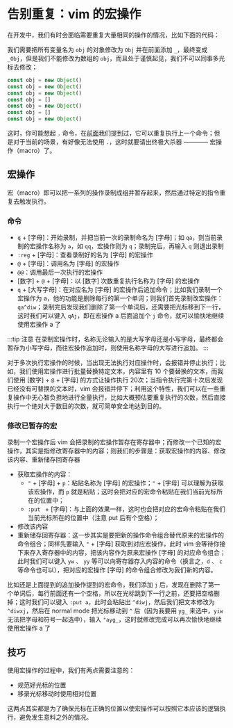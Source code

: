 # 告别重复：vim 的宏操作

在开发中，我们有时会面临需要重复大量相同的操作的情况，比如下面的代码：

我们需要把所有变量名为 `obj` 的对象修改为 `Obj` 并在前面添加 `_`，最终变成 `_Obj`，但是我们不能修改为数组的 `obj`，而且处于谨慎起见，我们不可以同事多光标去修改；

```js
const obj = new Object()
const obj = new Object()
const obj = new Object()
const obj = []
const obj = new Object()
const obj = []
const obj = new Object()
```

这时，你可能想起 `.` 命令，在[前面](./day-10.md)我们提到过，它可以重复执行上一个命令；但是对于当前的场景，有好像无法使用 `.`，这时就要请出终极大杀器 ———— 宏操作（macro）了。

## 宏操作

宏（macro）即可以把一系列的操作录制成组并暂存起来，然后通过特定的指令重复去触发执行。

### 命令

  - `q` + [字母]：开始录制，并把当前一次的录制命名为 [字母]；如 `qa`，则当前录制的宏操作名称为 `a`，如 `qq`，宏操作则为 `q`；录制完后，再输入 `q` 则退出录制
  - `:reg` + [字母]：查看录制好的名为 [字母] 的宏操作
  - `@` + [字母]：调用名为 [字母] 的宏操作
  - `@@`：调用最后一次执行的宏操作
  - [数字] + `@` + [字母]：以 [数字] 次数重复执行名称为 [字母] 的宏操作
  - `q` + [大写字母]：在对应名为 [字母] 的宏操作后追加命令；比如我们录制一个宏操作为 a，他的功能是删除每行的第一个单词；则我们首先录制改宏操作：`qa^diw`；录制完后发现我们删除了第一个单词后，还需要把光标移到下一行，这时我们可以键入 `qAj`，即在宏操作 a 后面追加个 `j` 命令，就可以愉快地继续使用宏操作 a 了

:::tip 注意
在录制宏操作时，名称无论输入的是大写字母还是小写字母，最终都会暂存为小写字母，而往宏操作追加时，则使用名称字母的大写进行追加。
:::
  
对于多次执行宏操作的时候，当出现无法执行对应操作时，会报错并停止执行；比如，我们使用宏操作进行批量替换特定文本，内容里有 10 个要替换的文本，而我们使用 [数字] + `@` + [字母] 的方式让操作执行 20次；当指令执行完第十次后发现已经没有可替换的文本时，vim 会报错并停下；利用这个特性，我们可以在一些重复操作中无心智负担地进行全量执行，比如大概预估要重复执行的次数，然后直接执行一个绝对大于数目的次数，就可简单安全地达到目的。

### 修改已暂存的宏

录制一个宏操作后 vim 会把录制的宏操作暂存在寄存器中；而修改一个已知的宏操作，其实是指修改寄存器中的内容；则我们的步骤是：获取宏操作的内容、修改该内容、重新储存回寄存器

  * 获取宏操作的内容：
    + `"` + [字母] + `p`：粘贴名称为 [字母] 的宏操作；`"` + [字母] 可以理解为获取该宏操作，而 `p` 就是粘贴；这时会把对应的宏命令粘贴在我们当前光标所在的位置中；
    + `:put ` + [字母]：与上面的效果一样，这时也会把对应的宏命令粘贴在我们当前光标所在的位置中（注意 put 后有个空格）；
  * 修改该内容
  * 重新储存回寄存器：这一步其实是要把新的操作命令组合替代原来的宏操作的命令组合；同样先要输入 `"` + [字母] 获取到对应宏操作，此时 vim 会等待你接下来存入寄存器中的内容，把该内容作为原来宏操作 [字母] 的对应命令组合；此时我们可以键入 `yw` 、 `yy` 等可以向寄存器存入内容的命令（换言之，`d` 、 `c` 等命令也可以），把对应的宏操作 [字母] 的命令组合修改为我们新的内容。
  
比如还是上面提到的追加操作提到的宏命令，我们添加 `j` 后，发现在删除了第一个单词后，每行前面还有一个空格，所以在光标跳到下一行之前，还要把空格删掉；这时我们可以键入 `:put a`，此时会粘贴出 `^diwj`，然后我们把文本修改为 `^diwxj`，然后在 normal mode 把光标移动到 `^` 后（因为我要用 `yg_` 来选中，`yiw` 无法把字母和符号一起选中），输入 `"ayg_`，这时就修改完成可以再次愉快地继续使用宏操作 a 了

## 技巧

使用宏操作的过程中，我们有两点需要注意的：

- 规范好光标的位置
- 移录光标移动时使用相对位置

这两点其实都是为了确保光标在正确的位置以使宏操作可以按照它本应该的逻辑执行，避免发生意料之外的情况。

